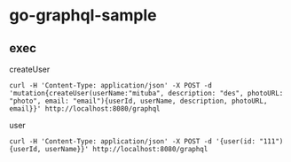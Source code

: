 # go-graphql-sample


## exec
createUser
```
curl -H 'Content-Type: application/json' -X POST -d 'mutation{createUser(userName:"mituba", description: "des", photoURL: "photo", email: "email"){userId, userName, description, photoURL, email}}' http://localhost:8080/graphql 
```

user
```
curl -H 'Content-Type: application/json' -X POST -d '{user(id: "111"){userId, userName}}' http://localhost:8080/graphql
```
